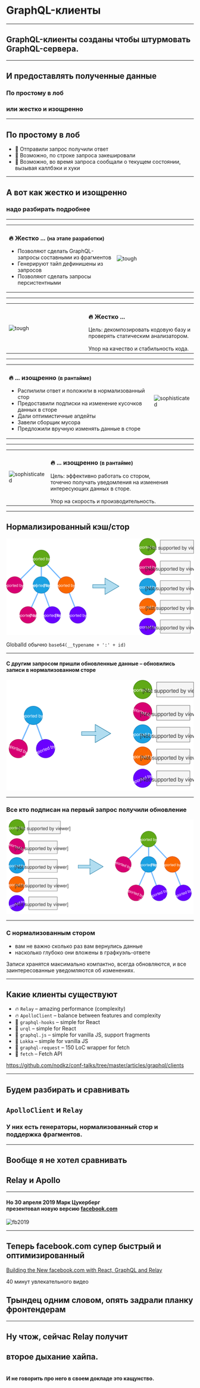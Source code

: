 
# GraphQL-клиенты

-----

## GraphQL-клиенты созданы чтобы штурмовать GraphQL-сервера.

-----

## И предоставлять полученные данные

### По простому в лоб<!-- .element: class="fragment orange" -->

### или жестко и изощренно <!-- .element: class="fragment green" -->

-----

## По простому в лоб

- 🛵 Отправили запрос получили ответ <!-- .element: class="fragment" -->
- 🚜 Возможно, по строке запроса закешировали <!-- .element: class="fragment" -->
- 🚕 Возможно, во время запроса сообщали о текущем состоянии, вызывая каллбэки и хуки <!-- .element: class="fragment" -->

-----

## А вот как <span class="red">жестко</span> и <span class="orange">изощренно</span>

### надо разбирать подробнее

-----

<table><tr>
  <td style="vertical-align: middle">
    <h3 id="-">🔥 Жестко ... <small>(на этапе разработки)</small></h3>
    <ul>
      <li class="fragment">Позволяют сделать GraphQL-запросы составными из <span class="red">фрагментов</span></li>
      <li class="fragment">Генерируют <span class="red">тайп дефинишены</span> из запросов</li>
      <li class="fragment">Позволяют сделать запросы <span class="red">персистентными</span></li>
    </ul>
  </td><td>
    <img src="slides/01-intro/tough.jpg" alt="tough" style="min-width: 200px;" class="plain">
  </td>
</tr></table>

-----

<table><tr>
  <td>
    <img src="slides/01-intro/tough.jpg" alt="tough" style="min-width: 200px;" class="plain">
  </td>
  <td style="vertical-align: middle">
    <h3 id="-">🔥 Жестко ... </h3>
    <span class="green">Цель: декомпозировать кодовую базу и проверять статическим анализатором.</span>
    <br/><br/>Упор на качество и стабильность кода.
  </td>
</tr></table>

-----

<table><tr>
  <td style="vertical-align: middle">
    <h3 id="-">🔥 ... изощренно <small>(в рантайме)</small></h3>
    <ul>
      <li class="fragment">Распилили ответ и положили в <span class="red">нормализованный стор</span></li>
      <li class="fragment">Предоставили <span class="red">подписки</span> на изменение кусочков данных в сторе</li>
      <li class="fragment">Дали <span class="red">оптимистичные апдейты</span></li>
      <li class="fragment">Завели <span class="red">сборщик мусора</span></li>
      <li class="fragment">Предложили вручную <span class="red">изменять данные в сторе</span></li>
    </ul>
  </td><td>
    <img src="slides/01-intro/sophisticated.jpg" alt="sophisticated" style="max-height: 1000px;" class="plain">
  </td>
</tr></table>

-----

<table><tr>
  <td>
    <img src="slides/01-intro/sophisticated.jpg" alt="sophisticated" style="max-width: 350px;" class="plain">
  </td>
  <td style="vertical-align: middle">
    <h3 id="-">🔥 ... изощренно <small>(в рантайме)</small></h3>
    <span class="green">Цель: эффективно работать со стором, <br/> точечно получать уведомления на изменения интересующих данных в сторе.</span>
    <br/><br/>Упор на скорость и производительность.
  </td>
</tr></table>

-----

## Нормализированный кэш/стор

![normalized store](./normalized-store.svg) <!-- .element: style="width: 800px;" class="plain"  -->

GlobalId обычно `base64(__typename + ':' + id)`

-----

#### С другим запросом пришли обновленные данные – обновились записи в нормализованном сторе

![normalized store](./normalized-store-2.svg) <!-- .element: style="width: 800px;" class="plain"  -->

-----

### Все кто подписан на первый запрос получили обновление

![normalized store](./normalized-store-3.svg) <!-- .element: style="width: 800px;" class="plain"  -->

-----

### С нормализованным стором

- вам не важно сколько раз вам вернулись данные
- насколько глубоко они вложены в графкуэль-ответе

<span class="orange fragment">Записи хранятся максимально компактно,</span>
<span class="green fragment">всегда обновляются,</span>
<span class="red fragment">и все заинтересованные уведомляются об изменениях.</span>

-----

## Какие клиенты существуют

- 🔥 `Relay` – amazing performance (complexity)
- 🔥 `ApolloClient`  – balance between features and complexity
- 🚕 `graphql-hooks` – simple for React
- 🚕 `urql` – simple for React
- 🚕 `graphql.js` – simple for vanilla JS, support fragments
- 🚜 `Lokka` – simple for vanilla JS
- 🚜 `graphql-request` – 150 LoC wrapper for fetch
- 🛵 `fetch` – Fetch API

<https://github.com/nodkz/conf-talks/tree/master/articles/graphql/clients>

-----

## Будем разбирать и сравнивать

## `ApolloClient` и `Relay`

### У них есть <span class="red fragment">генераторы</span>, <span class="green fragment">нормализованный стор</span> и поддержка <span class="orange fragment">фрагментов</span>.

-----

## Вообще я не хотел сравнивать

## <span class="orange">Relay</span> и <span class="apollo">Apollo</span>

-----

#### Но 30 апреля 2019 Марк Цукерберг <br/>презентовал новую версию [facebook.com](https://facebook.com)

![fb2019](https://user-images.githubusercontent.com/1946920/57100220-2c4ba400-6d40-11e9-983f-387d8409fc8f.png) <!-- .element: style="max-width: 1000px;" class="plain"  -->

-----

## Теперь facebook.com cупер быстрый и оптимизированный <!-- .element: class="fragment green" -->

[Building the New facebook.com with React, GraphQL and Relay](https://developers.facebook.com/videos/2019/building-the-new-facebookcom-with-react-graphql-and-relay/)

40 минут увлекательного видео

## Трындец одним словом, опять задрали планку фронтендерам <!-- .element: class="fragment red" -->

-----

## Ну чтож, сейчас <span class="orange">Relay</span> получит

## второе дыхание хайпа.

#### <br/>И не говорить про него в своем докладе это кащунство. <!-- .element: class="fragment orange" -->
